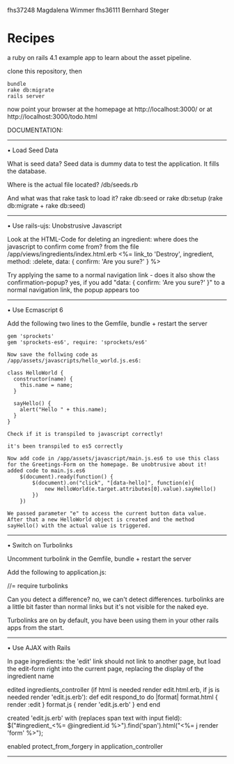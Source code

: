 fhs37248 Magdalena Wimmer
fhs36111 Bernhard Steger

Recipes
=======

a ruby on rails 4.1 example app
to learn about the asset pipeline.

clone this repository, then

    bundle
    rake db:migrate
    rails server

now point your browser at the homepage at http://localhost:3000/
or at http://localhost:3000/todo.html 


DOCUMENTATION:

-----------------------------------------------------------------------------------------------------------------
• Load Seed Data

What is seed data? 
	Seed data is dummy data to test the application. It fills the database.
	
Where is the actual file located?
	/db/seeds.rb

And what was that rake task to load it?
	rake db:seed
	or
	rake db:setup  (rake db:migrate + rake db:seed)		
		
-----------------------------------------------------------------------------------------------------------------
• Use rails-ujs: Unobstrusive Javascript

Look at the HTML-Code for deleting an ingredient: where does the javascript to confirm come from?
	from the file /app/views/ingredients/index.html.erb
	<%= link_to 'Destroy', ingredient, method: :delete, data: { confirm: 'Are you sure?' } %>

Try applying the same to a normal navigation link - does it also show the confirmation-popup?
	yes, if you add  "data: { confirm: 'Are you sure?' }" to a normal navigation link, the popup appears too

-----------------------------------------------------------------------------------------------------------------
• Use Ecmascript 6

Add the following two lines to the Gemfile, bundle + restart the server

	gem 'sprockets'
	gem 'sprockets-es6', require: 'sprockets/es6'

	Now save the follwing code as /app/assets/javascripts/hello_world.js.es6:

	class HelloWorld {  
	  constructor(name) {
	    this.name = name;
	  }
	 
	  sayHello() {
	    alert("Hello " + this.name);
	  }
	}

	Check if it is transpiled to javascript correctly!

	it's been transpiled to es5 correctly

	Now add code in /app/assets/javascript/main.js.es6 to use this class for the Greetings-Form on the homepage. Be unobtrusive about it!
	added code to main.js.es6
		$(document).ready(function() {
			$(document).on("click", "[data-hello]", function(e){
				new HelloWorld(e.target.attributes[0].value).sayHello()
			})
		})
	
	We passed parameter "e" to access the current button data value. 
	After that a new HelloWorld object is created and the method sayHello() with the actual value is triggered.

-----------------------------------------------------------------------------------------------------------------
• Switch on Turbolinks

Uncomment turbolink in the Gemfile, bundle + restart the server

Add the following to application.js:

//= require turbolinks

Can you detect a difference?
	no, we can't detect differences.
	turbolinks are a little bit faster than normal links but it's not visible for the naked eye.

Turbolinks are on by default, you have been using them in your other rails apps from the start.

-----------------------------------------------------------------------------------------------------------------
• Use AJAX with Rails

In page ingredients:
the 'edit' link should not link to another page, but load the edit-form right into the current page,
replacing the display of the ingredient name

edited ingredients_controller (if html is needed render edit.html.erb, if js is needed render 'edit.js.erb'):
	def edit
	    respond_to do |format|
	      format.html { render :edit }
	      format.js   { render 'edit.js.erb' }
	    end
	end

created 'edit.js.erb' with (replaces span text with input field):
	$("#ingredient_<%= @ingredient.id %>").find('span').html("<%= j render 'form' %>");

enabled protect_from_forgery in application_controller

-----------------------------------------------------------------------------------------------------------------

